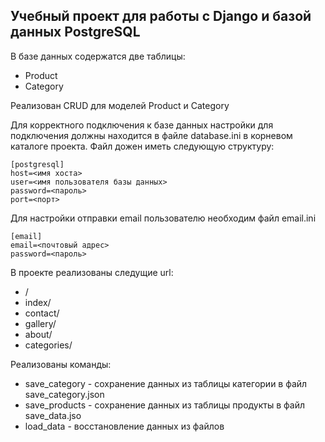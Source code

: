 ## Учебный проект для работы с Django и базой данных PostgreSQL

В базе данных содержатся две таблицы:

*   Product
*   Category

Реализован CRUD для моделей Product и Category

Для корректного подключения к базе данных настройки для подключения должны находится в файле database.ini в корневом каталоге проекта. Файл дожен иметь следующую структуру:

    [postgresql]
    host=<имя хоста>
    user=<имя пользователя базы данных>
    password=<пароль>
    port=<порт>

Для настройки отправки email пользователю необходим файл email.ini

    [email]
    email=<почтовый адрес>
    password=<пароль>
В проекте реализованы следущие url:
*   /
  * index/
  * contact/
  * gallery/
  * about/
  * categories/

Реализованы команды:
*   save_category - сохранение данных из таблицы категории в файл save_category.json
* save_products - сохранение данных из таблицы продукты в файл save_data.jso
* load_data - восстановление данных из файлов

